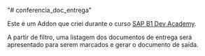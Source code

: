 "# conferencia_doc_entrega" 

Este é um Addon que criei durante o curso <a href="https://sapb1devacademy.com">SAP B1 Dev Academy</a>. 

A partir de filtro, uma listagem dos documentos de entrega será apresentado para serem marcados e gerar o documento de saída.
